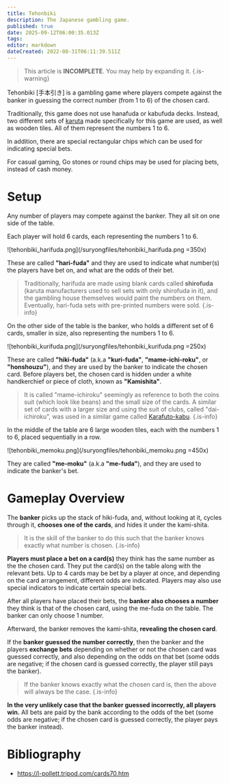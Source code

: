 ```yaml
---
title: Tehonbiki
description: The Japanese gambling game.
published: true
date: 2025-09-12T06:00:35.013Z
tags: 
editor: markdown
dateCreated: 2022-08-31T06:11:39.511Z
---
```


> This article is **INCOMPLETE**. You may help by expanding it.
{.is-warning}

Tehonbiki [手本引き] is a gambling game where players compete against the banker in guessing the correct number (from 1 to 6) of the chosen card.

Traditionally, this game does not use hanafuda or kabufuda decks. Instead, two different sets of [karuta](/en/karuta) made specifically for this game are used, as well as wooden tiles. All of them represent the numbers 1 to 6.

In addition, there are special rectangular chips which can be used for indicating special bets.

For casual gaming, Go stones or round chips may be used for placing bets, instead of cash money. 

# Setup
Any number of players may compete against the banker. They all sit on one side of the table.

Each player will hold 6 cards, each representing the numbers 1 to 6. 

![tehonbiki_harifuda.png](/suryongfiles/tehonbiki_harifuda.png =350x)

These are called **"hari-fuda"** and they are used to indicate what number(s) the players have bet on, and what are the odds of their bet.

> Traditionally, harifuda are made using blank cards called **shirofuda** (karuta manufacturers used to sell sets with only shirofuda in it), and the gambling house themselves would paint the numbers on them. Eventually, hari-fuda sets with pre-printed numbers were sold.
{.is-info}

On the other side of the table is the banker, who holds a different set of 6 cards, smaller in size, also representing the numbers 1 to 6. 

![tehonbiki_kurifuda.png](/suryongfiles/tehonbiki_kurifuda.png =250x)

These are called **"hiki-fuda"** (a.k.a **"kuri-fuda"**, **"mame-ichi-roku"**, or **"honshouzu"**), and they are used by the banker to indicate the chosen card. Before players bet, the chosen card is hidden under a white handkerchief or piece of cloth, known as **"Kamishita"**.

> It is called "mame-ichiroku" seemingly as reference to both the coins suit (which look like beans) and the small size of the cards. A similar set of cards with a larger size and using the suit of clubs, called "dai-ichiroku", was used in a similar game called [Karafuto-kabu](/en/kabufuda/games/karafuto-kabu).
{.is-info}

In the middle of the table are 6 large wooden tiles, each with the numbers 1 to 6, placed sequentially in a row. 

![tehonbiki_memoku.png](/suryongfiles/tehonbiki_memoku.png =450x)

They are called **"me-moku"** (a.k.a **"me-fuda"**), and they are used to indicate the banker's bet.

# Gameplay Overview
The **banker** picks up the stack of hiki-fuda, and, without looking at it, cycles through it, **chooses one of the cards**, and hides it under the kami-shita.

> It is the skill of the banker to do this such that the banker knows exactly what number is chosen.
{.is-info}

**Players must place a bet on a card(s)** they think has the same number as the the chosen card. They put the card(s) on the table along with the relevant bets. Up to 4 cards may be bet by a player at once, and depending on the card arrangement, different odds are indicated. Players may also use special indicators to indicate certain special bets.

After all players have placed their bets, the **banker also chooses a number** they think is that of the chosen card, using the me-fuda on the table. The banker can only choose 1 number.

Afterward, the banker removes the kami-shita, **revealing the chosen card**.

If the **banker guessed the number correctly**, then the banker and the players **exchange bets** depending on whether or not the chosen card was guessed correctly, and also depending on the odds on that bet (some odds are negative; if the chosen card is guessed correctly, the player still pays the banker).

> If the banker knows exactly what the chosen card is, then the above will always be the case.
{.is-info}

**In the very unlikely case that the banker guessed incorrectly, all players win.** All bets are paid by the bank according to the odds of the bet (some odds are negative; if the chosen card is guessed correctly, the player pays the banker instead).

# Bibliography
- https://l-pollett.tripod.com/cards70.htm